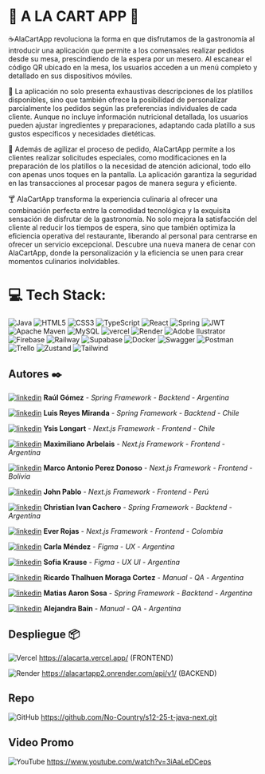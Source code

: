 
# 🍴  A LA CART APP 🍷

☕AlaCartApp revoluciona la forma en que disfrutamos de la gastronomía al introducir una aplicación que permite a los comensales realizar pedidos desde su mesa, prescindiendo de la espera por un mesero. Al escanear el código QR ubicado en la mesa, los usuarios acceden a un menú completo y detallado en sus dispositivos móviles.

🍺 La aplicación no solo presenta exhaustivas descripciones de los platillos disponibles, sino que también ofrece la posibilidad de personalizar parcialmente los pedidos según las preferencias individuales de cada cliente. Aunque no incluye información nutricional detallada, los usuarios pueden ajustar ingredientes y preparaciones, adaptando cada platillo a sus gustos específicos y necesidades dietéticas.

🍔 Además de agilizar el proceso de pedido, AlaCartApp permite a los clientes realizar solicitudes especiales, como modificaciones en la preparación de los platillos o la necesidad de atención adicional, todo ello con apenas unos toques en la pantalla. La aplicación garantiza la seguridad en las transacciones al procesar pagos de manera segura y eficiente.

🍸 AlaCartApp transforma la experiencia culinaria al ofrecer una combinación perfecta entre la comodidad tecnológica y la exquisita sensación de disfrutar de la gastronomía. No solo mejora la satisfacción del cliente al reducir los tiempos de espera, sino que también optimiza la eficiencia operativa del restaurante, liberando al personal para centrarse en ofrecer un servicio excepcional. Descubre una nueva manera de cenar con AlaCartApp, donde la personalización y la eficiencia se unen para crear momentos culinarios inolvidables.

# 💻 Tech Stack:
![Java](https://img.shields.io/badge/java-%23ED8B08.svg?style=for-the-badge&logo=java&logoColor=white) ![HTML5](https://img.shields.io/badge/html5-%23E34F26.svg?style=for-the-badge&logo=html5&logoColor=white) ![CSS3](https://img.shields.io/badge/css3-%23576.svg?style=for-the-badge&logo=css3&logoColor=white) ![TypeScript](https://img.shields.io/badge/typescript-%230073CC.svg?style=for-the-badge&logo=typescript&logoColor=white) ![React](https://img.shields.io/badge/react-%23DD0031.svg?style=for-the-badge&logo=react&logoColor=white) ![Spring](https://img.shields.io/badge/spring-%236DB33F.svg?style=for-the-badge&logo=spring&logoColor=white) ![JWT](https://img.shields.io/badge/JWT-black?style=for-the-badge&logo=JSON%20web%20tokens) ![Apache Maven](https://img.shields.io/badge/Apache%20Maven-C71A36?style=for-the-badge&logo=Apache%20Maven&logoColor=white) ![MySQL](https://img.shields.io/badge/mysql-%2300f.svg?style=for-the-badge&logo=mysql&logoColor=white) ![vercel](https://img.shields.io/badge/vercel-black.svg?style=for-the-badge&logo=vercel&logoColor=white)  ![Render](https://img.shields.io/badge/render%20Server-CC2927?style=for-the-badge&logo=render&logoColor=white) ![Adobe Ilustrator](https://img.shields.io/badge/adobeilustrator-yellow.svg?style=for-the-badge&logo=adobephotoshop&logoColor=white) ![Firebase](https://img.shields.io/badge/Firebase-red?style=for-the-badge&logo=Firebase&logoColor=white) ![Railway](https://img.shields.io/badge/railway%20Server-CC2927?style=for-the-badge&logo=railway&logoColor=white)  ![Supabase](https://img.shields.io/badge/figma-3ECF8E?style=for-the-badge&logo=figma&logoColor=white) ![Docker](https://img.shields.io/badge/docker-%230db7ed.svg?style=for-the-badge&logo=docker&logoColor=white) ![Swagger](https://img.shields.io/badge/-Swagger-%23Clojure?style=for-the-badge&logo=swagger&logoColor=white) ![Postman](https://img.shields.io/badge/Postman-FF6C37?style=for-the-badge&logo=postman&logoColor=white) ![Trello](https://img.shields.io/badge/trello-%230A0FFF.svg?style=for-the-badge&logo=jira&logoColor=white)  ![Zustand](https://img.shields.io/badge/zustand-orange.svg?style=for-the-badge&logo=zustand&logoColor=white) ![Tailwind](https://img.shields.io/badge/tailwind-grey.svg?style=for-the-badge&logo=tailwind&logoColor=white)


## Autores ✒️

[![linkedin](https://img.shields.io/badge/linkedin-0A66C2?style=for-the-badge&logo=linkedin&logoColor=white)](https://www.linkedin.com/in/raúl-gómez-44a342252/) **Raúl Gómez** -  *Spring Framework - Backtend* - *Argentina* 

[![linkedin](https://img.shields.io/badge/linkedin-0A66C2?style=for-the-badge&logo=linkedin&logoColor=white)](https://www.linkedin.com/in/luis-reyes-b291b5265/) **Luis Reyes Miranda** -  *Spring Framework - Backtend* -  *Chile* 

[![linkedin](https://img.shields.io/badge/linkedin-0A66C2?style=for-the-badge&logo=linkedin&logoColor=white)](https://www.linkedin.com/in/ysislongart) **Ysis Longart** -  *Next.js Framework - Frontend* -  *Chile*

[![linkedin](https://img.shields.io/badge/linkedin-0A66C2?style=for-the-badge&logo=linkedin&logoColor=white)](https://www.linkedin.com/in/arbelaism) **Maximiliano Arbelais** - *Next.js Framework - Frontend* - *Argentina*

[![linkedin](https://img.shields.io/badge/linkedin-0A66C2?style=for-the-badge&logo=linkedin&logoColor=white)](https://www.linkedin.com/in/marcopdonoso/) **Marco Antonio Perez Donoso** - *Next.js Framework - Frontend* - *Bolivia*  

[![linkedin](https://img.shields.io/badge/linkedin-0A66C2?style=for-the-badge&logo=linkedin&logoColor=white)](https://www.linkedin.com/in/johnpablo) **John Pablo** - *Next.js Framework - Frontend* - *Perú*

[![linkedin](https://img.shields.io/badge/linkedin-0A66C2?style=for-the-badge&logo=linkedin&logoColor=white)](https://www.linkedin.com/in/christian-cachero/) **Christian Ivan Cachero** - *Spring Framework - Backtend* - *Argentina*

[![linkedin](https://img.shields.io/badge/linkedin-0A66C2?style=for-the-badge&logo=linkedin&logoColor=white)](https://www.linkedin.com/in/ever-jose-rojas-perez-39aa0722a?utm_source=share&utm_campaign=share_via&utm_content=profile&utm_medium=android_app) **Ever Rojas** - *Next.js Framework - Frontend* - *Colombia*

[![linkedin](https://img.shields.io/badge/linkedin-0A66C2?style=for-the-badge&logo=linkedin&logoColor=white)](https://www.linkedin.com/in/carla-martina-m%C3%A9ndez?utm_source=share&utm_campaign=share_via&utm_content=profile&utm_medium=android_app) **Carla Méndez** - *Figma - UX* - *Argentina*

[![linkedin](https://img.shields.io/badge/linkedin-0A66C2?style=for-the-badge&logo=linkedin&logoColor=white)](https://www.linkedin.com/in/sofia-krause-b09257207?utm_source=share&utm_campaign=share_via&utm_content=profile&utm_medium=android_app) **Sofia Krause** - *Figma - UX UI* - *Argentina*

[![linkedin](https://img.shields.io/badge/linkedin-0A66C2?style=for-the-badge&logo=linkedin&logoColor=white)](https://www.linkedin.com/in/ricardothalhuen?utm_source=share&utm_campaign=share_via&utm_content=profile&utm_medium=android_app) **Ricardo Thalhuen Moraga Cortez** - *Manual - QA* - *Argentina*

[![linkedin](https://img.shields.io/badge/linkedin-0A66C2?style=for-the-badge&logo=linkedin&logoColor=white)](https://www.linkedin.com/in/matias-sosa-a03560242/) **Matias Aaron Sosa** - *Spring Framework - Backtend* - *Argentina*

[![linkedin](https://img.shields.io/badge/linkedin-0A66C2?style=for-the-badge&logo=linkedin&logoColor=white)](https://www.linkedin.com/in/alejandra-bain) **Alejandra Bain** - *Manual - QA* - *Argentina*

## Despliegue 📦

![Vercel](https://img.shields.io/badge/vercel-%23000000.svg?style=for-the-badge&logo=vercel&logoColor=#00C7B7) https://alacarta.vercel.app/ (FRONTEND)

![Render](https://img.shields.io/badge/Render-E95420?style=for-the-badge&logo=render&logoColor=white) https://alacartapp2.onrender.com/api/v1/ (BACKEND)

## Repo 
![GitHub](https://img.shields.io/badge/github-%23121011.svg?style=for-the-badge&logo=github&logoColor=white) https://github.com/No-Country/s12-25-t-java-next.git

## Video Promo 
![YouTube](https://img.shields.io/badge/YouTube-%23FF0000.svg?style=for-the-badge&logo=YouTube&logoColor=white) https://www.youtube.com/watch?v=3iAaLeDCeps
